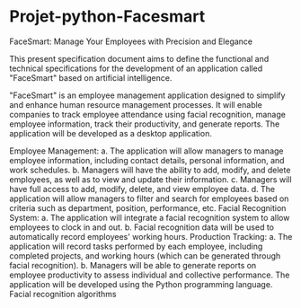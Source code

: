 # Projet-python-Facesmart
FaceSmart: Manage Your Employees with Precision and Elegance

This present specification document aims to define the functional and technical specifications for the development of an application called "FaceSmart" based on artificial intelligence.

"FaceSmart" is an employee management application designed to simplify and enhance human resource management processes. It will enable companies to track employee attendance using facial recognition, manage employee information, track their productivity, and generate reports. The application will be developed as a desktop application.

Employee Management:
a. The application will allow managers to manage employee information, including contact details, personal information, and work schedules.
b. Managers will have the ability to add, modify, and delete employees, as well as to view and update their information.
c. Managers will have full access to add, modify, delete, and view employee data.
d. The application will allow managers to filter and search for employees based on criteria such as department, position, performance, etc.
Facial Recognition System:
a. The application will integrate a facial recognition system to allow employees to clock in and out.
b. Facial recognition data will be used to automatically record employees' working hours.
Production Tracking:
a. The application will record tasks performed by each employee, including completed projects, and working hours (which can be generated through facial recognition).
b. Managers will be able to generate reports on employee productivity to assess individual and collective performance.
The application will be developed using the Python programming language.
Facial recognition algorithms
